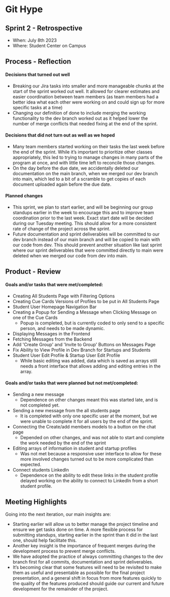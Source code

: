 # Git Hype

## Sprint 2 - Retrospective

 * When: July 8th 2023
 * Where: Student Center on Campus

## Process - Reflection

#### Decisions that turned out well

* Breaking our Jira tasks into smaller and more manageable chunks at the start of the sprint worked out well. It allowed for clearer estimates and easier coordination between team members (as team members had a better idea what each other were working on and could sign up for more specific tasks at a time)
* Changing our definition of done to include merging the working functionality to the dev branch worked out as it helped lower the number of merge conflicts that needed fixing at the end of the sprint.

#### Decisions that did not turn out as well as we hoped

* Many team members started working on their tasks the last week before the end of the sprint. While it’s important to prioritize other classes appropriately, this led to trying to manage changes in many parts of the program at once, and with little time left to reconcile those changes.
* On the day before the due date, we accidentally deleted our documentation on the main branch, when we merged our dev branch into main, which led to a bit of a scramble to get copies of each document uploaded again before the due date.


#### Planned changes

* This sprint, we plan to start earlier, and will be beginning our group standups earlier in the week to encourage this and to improve team coordination prior to the last week. Exact start date will be decided during our Tuesday meeting. This should allow for a more consistent rate of change of the project across the sprint.
* Future documentation and sprint deliverables will be committed to our dev branch instead of our main branch and will be copied to main with our code from dev. This should prevent another situation like last sprint where our sprint deliverables that were committed directly to main were deleted when we merged our code from dev into main.

## Product - Review

#### Goals and/or tasks that were met/completed:

* Creating All Students Page with Filtering Options
* Creating Cue Cards Versions of Profiles to be put in All Students Page
* Student User Homepage Navigation Bar
* Creating a Popup for Sending a Message when Clicking Message on one of the Cue Cards
    * Popup is completed, but is currently coded to only send to a specific person, and needs to be made dynamic.
* Displaying Messages in the Frontend
* Fetching Messages from the Backend
* Add 'Create Group' and 'Invite to Group' Buttons on Messages Page
* Fix Ability to View Profile in Dev Branch for Startups and Students
* Student User Edit Profile & Startup User Edit Profile
    * While basic editing was added, data which is saved as arrays still needs a front interface that allows adding and editing entries in the array.

#### Goals and/or tasks that were planned but not met/completed:

* Sending a new message 
    * Dependence on other changes meant this was started late, and is not completed yet.
* Sending a new message from the all students page 
    * It is completed with only one specific user at the moment, but we were unable to complete it for all users by the end of the sprint. 
* Connecting the Create/add members models to a button on the chat page
    * Depended on other changes, and was  not able to start and complete the work needed by the end of the sprint 
* Editing arrays of information in student and startup profiles
    * Was not met because a responsive user interface to allow for these more involved changes turned out to be more complicated than expected.
* Connect students LinkedIn 
    * Dependence on the ability to edit these links in the student profile delayed working on the ability to connect to LinkedIn from a short student profile.

## Meeting Highlights

Going into the next iteration, our main insights are:

* Starting earlier will allow us to better manage the project timeline and ensure we get tasks done on time. A more flexible process for submitting standups, starting earlier in the sprint than it did in the last one, should help facilitate this.
* Another key insight is the importance of frequent merges during the development process to prevent merge conflicts.
* We have adopted the practice of always committing changes to the dev branch first for all commits, documentation and sprint deliverables.
* It’s becoming clear that some features will need to be revisited to make them as useful and presentable as possible for the final project presentation, and a general shift in focus from more features quickly to the quality of the features produced should guide our current and future development for the remainder of the project.



